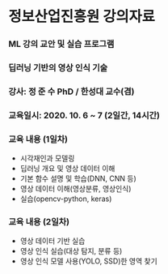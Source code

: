 # 정보산업진흥원 강의자료

### ML 강의 교안 및 실습 프로그램

### 딥러닝 기반의 영상 인식 기술

### 강사: 정 준 수 PhD / 한성대 교수(겸)

### 교육일시: 2020. 10. 6 ~ 7 (2일간, 14시간)

### 교육 내용 (1일차)

- 시각재인과 모델링
- 딥러닝 개요 및 영상 데이터 이해
- 기본 함수 설명 및 학습(DNN, CNN 등)
- 영상 데이터 이해(영상분류, 영상인식)
- 실습(opencv-python, keras)

### 교육 내용 (2일차)

- 영상 데이터 기반 실습
- 영상 인식 실습(대상 탐지, 분류 등)
- 영상 인식 모델 사용(YOLO, SSD)한 영역 찾기

